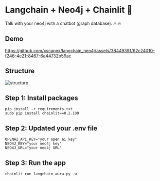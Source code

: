 # Langchain + Neo4j + Chainlit 🚀

Talk with your neo4j with a chatbot (graph database). 🔥 🔥

## Demo

https://github.com/xscapex/langchain_neo4j/assets/38449391/62c24010-f246-4e21-8467-6a44732b59ac

## Structure

![structure](https://github.com/xscapex/langchain_neo4j/assets/38449391/4bbc3ed1-9caf-4822-b28f-ef6d4b994c48)

## Step 1: Install packages 

```
pip install -r requirements.txt
sudo pip install chainlit==0.2.109
```
## Step 2: Updated your .env file

```
OPENAI_API_KEY="your open ai key"
NEO4J_KEY="your neo4j key"
NEO4J_URL="your neo4j URL"
```

## Step 3: Run the app

`chainlit run langchain_aura.py -w`

